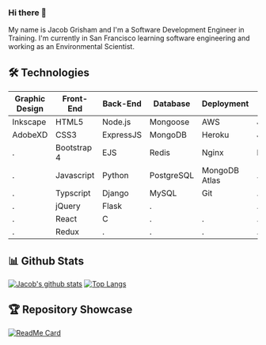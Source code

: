 ### Hi there 👋
My name is Jacob Grisham and I'm a Software Development Engineer in Training. I'm currently in San Francisco learning software engineering and working as an Environmental Scientist.

## 🛠 Technologies
Graphic Design|Front-End  |Back-End |Database  |Deployment   |Testing    | Production
------------- | --------- | ------- | ---------| ----------- | --------- | ----------
Inkscape	    |HTML5	    |Node.js  |Mongoose  |AWS	         |Jest       |CircleCI
AdobeXD			  |CSS3		    |ExpressJS|MongoDB   |Heroku       |Jasmine    |CodeClimate
.			        |Bootstrap 4|EJS	    |Redis		 |Nginx		     |Lighthouse |Codacy
.			        |Javascript |Python		|PostgreSQL|MongoDB Atlas|.          |Docker
.             |Typscript  |Django   |MySQL     |Git          |.          |Webpack
.             |jQuery     |Flask    |.         |             |.          |.
.             |React      |C        |.         |.            |.          |.
.             |Redux      |.        |.         |.            |.          |.

## 📊 Github Stats
[![Jacob's github stats](https://github-readme-stats.vercel.app/api?username=JacobGrisham&show_icons=true&theme=prussian)](https://github.com/JacobGrisham/github-readme-stats) [![Top Langs](https://github-readme-stats.vercel.app/api/top-langs/?username=JacobGrisham&langs_count=3&theme=prussian)](https://github.com/JacobGrisham/github-readme-stats)

## 🏆 Repository Showcase
[![ReadMe Card](https://github-readme-stats.vercel.app/api/pin/?username=JacobGrisham&repo=YelpCamp&theme=prussian)](https://github.com/JacobGrisham/github-readme-stats)
